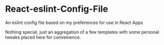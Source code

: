 # React-eslint-Config-File
An eslint config file based on my preferences for use in React Apps

Nothing special, just an aggregation of a few templates with some personal tweaks placed here for convenience.
